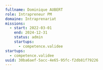 ```yaml
---
fullname: Dominique AUBERT
role: Intrapreneur PM
domaine: Intraprenariat
missions:
  - start: 2022-03-01
    end: 2024-12-31
    status: admin
    startups:
      - competence.validee
startups:
  - competence.validee
uuid: 30ba6aef-5acc-4e65-95fc-f2db81f79226
---
```

